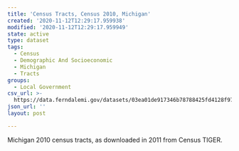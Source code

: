 ```yaml
---
title: 'Census Tracts, Census 2010, Michigan'
created: '2020-11-12T12:29:17.959938'
modified: '2020-11-12T12:29:17.959949'
state: active
type: dataset
tags:
  - Census
  - Demographic And Socioeconomic
  - Michigan
  - Tracts
groups:
  - Local Government
csv_url: >-
  https://data.ferndalemi.gov/datasets/03ea01de917346b78788425fd4128f97_0.csv?outSR=%7B%22latestWkid%22%3A2898%2C%22wkid%22%3A2898%7D
json_url: ''
layout: post

---
```

Michigan 2010 census tracts, as downloaded in 2011 from Census TIGER.
